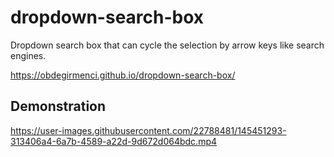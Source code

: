 # dropdown-search-box
Dropdown search box that can cycle the selection by arrow keys like search engines.

https://obdegirmenci.github.io/dropdown-search-box/

## Demonstration
https://user-images.githubusercontent.com/22788481/145451293-313406a4-6a7b-4589-a22d-9d672d064bdc.mp4
